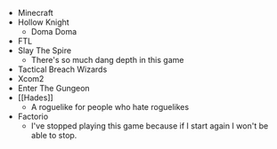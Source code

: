  - Minecraft
 - Hollow Knight
   - Doma Doma
 - FTL
 - Slay The Spire
   - There's so much dang depth in this game
 - Tactical Breach Wizards
 - Xcom2
 - Enter The Gungeon
 - [[Hades]]
   - A roguelike for people who hate roguelikes
 - Factorio
   - I've stopped playing this game because if I start again I won't be able to stop.
